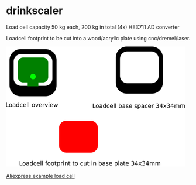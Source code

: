 # drinkscaler

Load cell capacity 50 kg each, 200 kg in total (4x)
HEX711 AD converter

Loadcell footprint to be cut into a wood/acrylic plate using cnc/dremel/laser.

![Loadcell footprint](loadcell_footprint.png)

[Aliexpress example load cell](https://www.aliexpress.com/item/32981802410.html?spm=a2g0s.9042311.0.0.27424c4dcAwWqs)